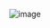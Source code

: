 ![image](https://user-images.githubusercontent.com/79090589/114392695-816cd300-9b6f-11eb-8b13-16c9465707fb.png)
